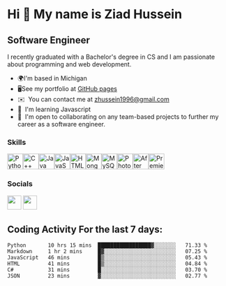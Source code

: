 Hi 👋 My name is Ziad Hussein
=============================

Software Engineer
-----------------
I recently graduated with a Bachelor's degree in CS and I am passionate about programming and web development.
* 🌍I'm based in Michigan
* 🖥️See my portfolio at [GitHub pages](https://ziadh.github.io/Personal-Portfolio/)
* ✉️  You can contact me at [zhussein1996@gmail.com](mailto:zhussein1996@gmail.com)
* 🧠  I'm learning Javascript
* 🤝  I'm open to collaborating on any team-based projects to further my career as a software engineer.

### Skills


<p align="left">
<a href="https://www.python.org/" target="_blank" rel="noreferrer"><img src="https://raw.githubusercontent.com/danielcranney/readme-generator/main/public/icons/skills/python-colored.svg" width="36" height="36" alt="Python" /></a><a href="https://docs.microsoft.com/en-us/cpp/?view=msvc-170" target="_blank" rel="noreferrer"><img src="https://raw.githubusercontent.com/danielcranney/readme-generator/main/public/icons/skills/cplusplus-colored.svg" width="36" height="36" alt="C++" /></a><a href="https://www.oracle.com/java/" target="_blank" rel="noreferrer"><img src="https://raw.githubusercontent.com/danielcranney/readme-generator/main/public/icons/skills/java-colored.svg" width="36" height="36" alt="Java" /></a><a href="https://developer.mozilla.org/en-US/docs/Web/JavaScript" target="_blank" rel="noreferrer"><img src="https://raw.githubusercontent.com/danielcranney/readme-generator/main/public/icons/skills/javascript-colored.svg" width="36" height="36" alt="JavaScript" /></a><a href="https://developer.mozilla.org/en-US/docs/Glossary/HTML5" target="_blank" rel="noreferrer"><img src="https://raw.githubusercontent.com/danielcranney/readme-generator/main/public/icons/skills/html5-colored.svg" width="36" height="36" alt="HTML5" /></a><a href="https://www.mongodb.com/" target="_blank" rel="noreferrer"><img src="https://raw.githubusercontent.com/danielcranney/readme-generator/main/public/icons/skills/mongodb-colored.svg" width="36" height="36" alt="MongoDB" /></a><a href="https://www.mysql.com/" target="_blank" rel="noreferrer"><img src="https://raw.githubusercontent.com/danielcranney/readme-generator/main/public/icons/skills/mysql-colored.svg" width="36" height="36" alt="MySQL" /></a><a href="https://www.adobe.com/uk/products/photoshop.html" target="_blank" rel="noreferrer"><img src="https://raw.githubusercontent.com/danielcranney/readme-generator/main/public/icons/skills/photoshop-colored.svg" width="36" height="36" alt="Photoshop" /></a><a href="https://www.adobe.com/uk/products/aftereffects.html" target="_blank" rel="noreferrer"><img src="https://raw.githubusercontent.com/danielcranney/readme-generator/main/public/icons/skills/aftereffects-colored.svg" width="36" height="36" alt="After Effects" /></a><a href="https://www.adobe.com/uk/products/premiere.html" target="_blank" rel="noreferrer"><img src="https://raw.githubusercontent.com/danielcranney/readme-generator/main/public/icons/skills/premierepro-colored.svg" width="36" height="36" alt="Premiere Pro" /></a></p>

### Socials<p align="left"> <a href="https://www.github.com/ziadh" target="_blank" rel="noreferrer"><img src="https://raw.githubusercontent.com/danielcranney/readme-generator/main/public/icons/socials/github.svg" width="32" height="32" /></a> <a href="https://www.linkedin.com/in/ziad-hussein-71022b23a" target="_blank" rel="noreferrer"><img src="https://raw.githubusercontent.com/danielcranney/readme-generator/main/public/icons/socials/linkedin.svg" width="32" height="32" /></a></p>

## Coding Activity For the last 7 days:
<!--START_SECTION:waka-->

```text
Python       10 hrs 15 mins  █████████████████▓░░░░░░░   71.33 %
Markdown     1 hr 2 mins     █▓░░░░░░░░░░░░░░░░░░░░░░░   07.25 %
JavaScript   46 mins         █▒░░░░░░░░░░░░░░░░░░░░░░░   05.43 %
HTML         41 mins         █▒░░░░░░░░░░░░░░░░░░░░░░░   04.84 %
C#           31 mins         █░░░░░░░░░░░░░░░░░░░░░░░░   03.70 %
JSON         23 mins         ▓░░░░░░░░░░░░░░░░░░░░░░░░   02.77 %
```

<!--END_SECTION:waka-->
